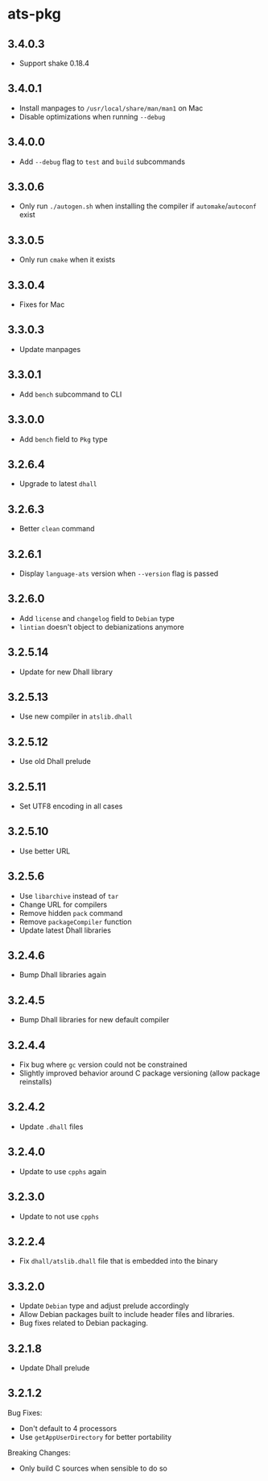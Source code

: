 # ats-pkg

## 3.4.0.3

  * Support shake 0.18.4

## 3.4.0.1

  * Install manpages to `/usr/local/share/man/man1` on Mac
  * Disable optimizations when running `--debug`

## 3.4.0.0

  * Add `--debug` flag to `test` and `build` subcommands

## 3.3.0.6

  * Only run `./autogen.sh` when installing the compiler if
    `automake`/`autoconf` exist

## 3.3.0.5

  * Only run `cmake` when it exists

## 3.3.0.4

  * Fixes for Mac

## 3.3.0.3

  * Update manpages

## 3.3.0.1

  * Add `bench` subcommand to CLI

## 3.3.0.0

  * Add `bench` field to `Pkg` type

## 3.2.6.4

  * Upgrade to latest `dhall`

## 3.2.6.3

  * Better `clean` command

## 3.2.6.1

  * Display `language-ats` version when `--version` flag is passed

## 3.2.6.0

  * Add `license` and `changelog` field to `Debian` type
  * `lintian` doesn't object to debianizations anymore

## 3.2.5.14

  * Update for new Dhall library

## 3.2.5.13

  * Use new compiler in `atslib.dhall`

## 3.2.5.12

  * Use old Dhall prelude

## 3.2.5.11

  * Set UTF8 encoding in all cases

## 3.2.5.10

  * Use better URL

## 3.2.5.6

  * Use `libarchive` instead of `tar`
  * Change URL for compilers
  * Remove hidden `pack` command
  * Remove `packageCompiler` function
  * Update latest Dhall libraries

## 3.2.4.6

  * Bump Dhall libraries again

## 3.2.4.5

  * Bump Dhall libraries for new default compiler

## 3.2.4.4

  * Fix bug where `gc` version could not be constrained
  * Slightly improved behavior around C package versioning (allow package
    reinstalls)

## 3.2.4.2

  * Update `.dhall` files

## 3.2.4.0

  * Update to use `cpphs` again

## 3.2.3.0

  * Update to not use `cpphs`

## 3.2.2.4

  * Fix `dhall/atslib.dhall` file that is embedded into the binary

## 3.3.2.0

  * Update `Debian` type and adjust prelude accordingly
  * Allow Debian packages built to include header files and libraries.
  * Bug fixes related to Debian packaging.

## 3.2.1.8

  * Update Dhall prelude

## 3.2.1.2

Bug Fixes:

  * Don't default to 4 processors
  * Use `getAppUserDirectory` for better portability

Breaking Changes:

  * Only build C sources when sensible to do so
